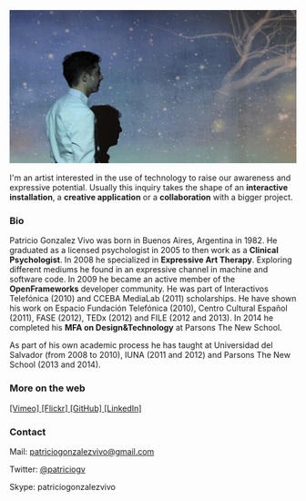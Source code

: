 
![IMG](images/about_picture.jpg)

I'm an artist interested in the use of technology to raise our awareness and expressive potential.
Usually this inquiry takes the shape of an **interactive installation**, a **creative application** or a **collaboration** with a bigger project.

### Bio

Patricio Gonzalez Vivo was born in Buenos Aires, Argentina in 1982. He graduated as a licensed psychologist in 2005 to then work as a **Clinical Psychologist**.  In 2008 he specialized in **Expressive Art Therapy**.  Exploring different mediums he found in an expressive channel in machine and software code. In 2009 he became an active member of the **OpenFrameworks** developer community. He was part of Interactivos Telefónica (2010) and CCEBA MediaLab (2011) scholarships. He have shown his work on Espacio Fundación Telefónica (2010), Centro Cultural Español (2011), FASE (2012), TEDx (2012) and FILE (2012 and 2013). In 2014 he completed  his **MFA on Design&Technology** at Parsons The New School.

As part of his own academic process he has taught at  Universidad del Salvador (from 2008 to 2010), IUNA (2011 and 2012) and Parsons The New School (2013 and 2014).

### More on the web

[ [Vimeo] ](http://vimeo.com/patriciogv)
[ [Flickr] ](https://www.flickr.com/photos/106950246@N06/)
[ [GitHub] ](https://github.com/patriciogonzalezvivo)
[ [LinkedIn] ](http://ar.linkedin.com/in/patriciogonzalezvivo/)

### Contact

Mail: <patriciogonzalezvivo@gmail.com>

Twitter: [@patriciogv](https://twitter.com/patriciogv)

Skype: patriciogonzalezvivo
